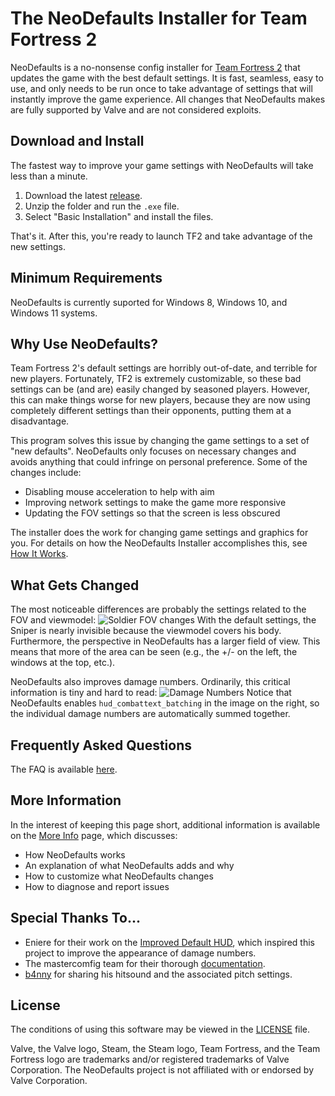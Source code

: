 # The NeoDefaults Installer for Team Fortress 2
NeoDefaults is a no-nonsense config installer for
[Team Fortress 2](https://store.steampowered.com/app/440/Team_Fortress_2/) that updates the game
with the best default settings. It is fast, seamless, easy to use, and only needs to be run once to
take advantage of settings that will instantly improve the game experience. All changes that
NeoDefaults makes are fully supported by Valve and are not considered exploits.

## Download and Install
The fastest way to improve your game settings with NeoDefaults will take less than a minute.
1. Download the latest [release](https://github.com/kqarryzada/NeoDefaults/releases).
1. Unzip the folder and run the `.exe` file.
1. Select "Basic Installation" and install the files.

That's it. After this, you're ready to launch TF2 and take advantage of the new settings.

## Minimum Requirements
NeoDefaults is currently suported for Windows 8, Windows 10, and Windows 11 systems.

## Why Use NeoDefaults?
Team Fortress 2's default settings are horribly out-of-date, and terrible for new players.
Fortunately, TF2 is extremely customizable, so these bad settings can be (and are) easily
changed by seasoned players. However, this can make things worse for new players, because they are
now using completely different settings than their opponents, putting them at a disadvantage.

This program solves this issue by changing the game settings to a set of "new defaults". NeoDefaults
only focuses on necessary changes and avoids anything that could infringe on personal preference.
Some of the changes include:
* Disabling mouse acceleration to help with aim
* Improving network settings to make the game more responsive
* Updating the FOV settings so that the screen is less obscured

The installer does the work for changing game settings and graphics for you. For details on how the
NeoDefaults Installer accomplishes this, see [How It Works](docs/More-Info.md#how-it-works).

## What Gets Changed
The most noticeable differences are probably the settings related to the FOV and viewmodel:
![Soldier FOV changes](
https://raw.githubusercontent.com/kqarryzada/TF2-NeoDefaults/master/resource/readme-images/soldier_fov.png)
With the default settings, the Sniper is nearly invisible because the viewmodel covers his body.
Furthermore, the perspective in NeoDefaults has a larger field of view. This means that more of the
area can be seen (e.g., the +/- on the left, the windows at the top, etc.).

NeoDefaults also improves damage numbers. Ordinarily, this critical information is tiny and hard to
read:
![Damage Numbers](
https://raw.githubusercontent.com/kqarryzada/TF2-NeoDefaults/master/resource/readme-images/pyro_damagenumbers.png)
Notice that NeoDefaults enables `hud_combattext_batching` in the image on the right, so the
individual damage numbers are automatically summed together.

## Frequently Asked Questions
The FAQ is available [here](docs/FAQ.md).

## More Information
In the interest of keeping this page short, additional information is available on the
[More Info](docs/More-Info.md) page, which discusses:
* How NeoDefaults works
* An explanation of what NeoDefaults adds and why
* How to customize what NeoDefaults changes
* How to diagnose and report issues

## Special Thanks To...
* Eniere for their work on the [Improved Default HUD](https://huds.tf/forum/showthread.php?tid=276),
which inspired this project to improve the appearance of damage numbers.
* The mastercomfig team for their thorough [documentation](https://docs.mastercomfig.com/en/latest/).
* [b4nny](https://www.twitch.tv/b4nny) for sharing his hitsound and the associated pitch settings.

## License
The conditions of using this software may be viewed in the [LICENSE](LICENSE) file.

Valve, the Valve logo, Steam, the Steam logo, Team Fortress, and the Team Fortress logo are
trademarks and/or registered trademarks of Valve Corporation. The NeoDefaults project is not
affiliated with or endorsed by Valve Corporation.
